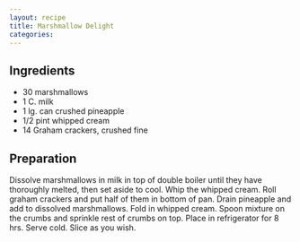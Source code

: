 ```yaml
---
layout: recipe
title: Marshmallow Delight
categories:
---
```


## Ingredients

- 30 marshmallows
- 1 C. milk
- 1 lg. can crushed pineapple
- 1/2 pint whipped cream
- 14 Graham crackers, crushed fine

## Preparation

Dissolve marshmallows in milk in top of double boiler until they have thoroughly melted, then set aside to cool.  Whip the whipped cream.  Roll graham crackers and put half of them in bottom of pan.  Drain pineapple and add to dissolved marshmallows.  Fold in whipped cream.  Spoon mixture on the crumbs and sprinkle rest of crumbs on top.  Place in refrigerator for 8 hrs.  Serve cold.  Slice as you wish.